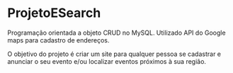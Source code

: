 # ProjetoESearch
Programação orientada a objeto CRUD no MySQL.
Utilizado API do Google maps para cadastro de endereços.

O objetivo do projeto é criar um site para qualquer pessoa se cadastrar e anunciar o seu evento e/ou localizar eventos próximos à sua região.
